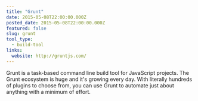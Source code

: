 ```yaml
---
title: "Grunt"
date: 2015-05-08T22:00:00.000Z
posted_date: 2015-05-08T22:00:00.000Z
featured: false
slug: grunt
tool_type: 
  - build-tool
links:
  website: http://gruntjs.com/
---
```

Grunt is a task-based command line build tool for JavaScript projects. The Grunt ecosystem is huge and it's growing every day. With literally hundreds of plugins to choose from, you can use Grunt to automate just about anything with a minimum of effort.




